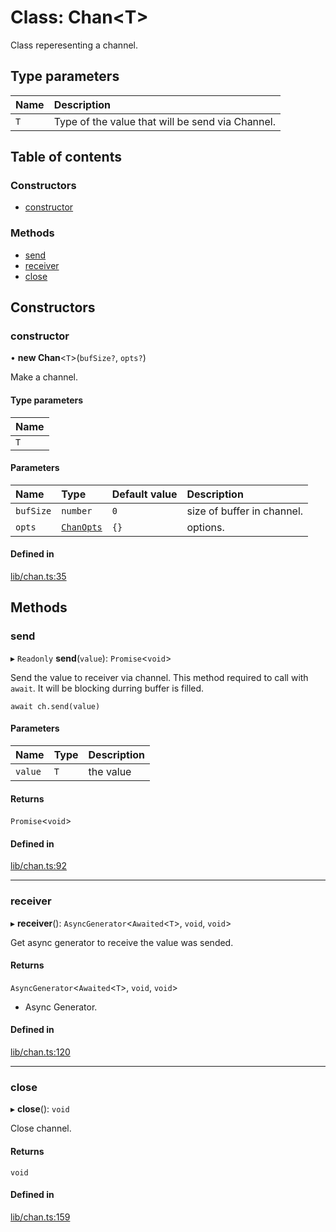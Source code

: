 # Class: Chan<T\>

Class reperesenting a channel.

## Type parameters

| Name | Description |
| :------ | :------ |
| `T` | Type of the value that will be send via Channel. |

## Table of contents

### Constructors

- [constructor](Chan.md#constructor)

### Methods

- [send](Chan.md#send)
- [receiver](Chan.md#receiver)
- [close](Chan.md#close)

## Constructors

### constructor

• **new Chan**<`T`\>(`bufSize?`, `opts?`)

Make a channel.

#### Type parameters

| Name |
| :------ |
| `T` |

#### Parameters

| Name | Type | Default value | Description |
| :------ | :------ | :------ | :------ |
| `bufSize` | `number` | `0` | size of buffer in channel. |
| `opts` | [`ChanOpts`](../modules.md#chanopts) | `{}` | options. |

#### Defined in

[lib/chan.ts:35](https://github.com/hankei6km/chanpuru/blob/fd2b423/src/lib/chan.ts#L35)

## Methods

### send

▸ `Readonly` **send**(`value`): `Promise`<`void`\>

Send the value to receiver via channel.
This method required to call with `await`.
It will be blocking durring buffer is filled.
```
await ch.send(value)
```

#### Parameters

| Name | Type | Description |
| :------ | :------ | :------ |
| `value` | `T` | the value |

#### Returns

`Promise`<`void`\>

#### Defined in

[lib/chan.ts:92](https://github.com/hankei6km/chanpuru/blob/fd2b423/src/lib/chan.ts#L92)

___

### receiver

▸ **receiver**(): `AsyncGenerator`<`Awaited`<`T`\>, `void`, `void`\>

Get async generator to receive the value was sended.

#### Returns

`AsyncGenerator`<`Awaited`<`T`\>, `void`, `void`\>

- Async Generator.

#### Defined in

[lib/chan.ts:120](https://github.com/hankei6km/chanpuru/blob/fd2b423/src/lib/chan.ts#L120)

___

### close

▸ **close**(): `void`

Close channel.

#### Returns

`void`

#### Defined in

[lib/chan.ts:159](https://github.com/hankei6km/chanpuru/blob/fd2b423/src/lib/chan.ts#L159)
